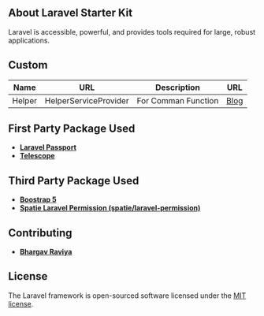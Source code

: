 ## About Laravel Starter Kit

<!-- - [Simple, fast routing engine](https://laravel.com/docs/routing). -->


Laravel is accessible, powerful, and provides tools required for large, robust applications.

## Custom

| Name            | URL                   | Description                     | URL                     |
|-----------------|-----------------------|---------------------------------|---------------------------------|
| Helper          | HelperServiceProvider | For Comman Function             | [Blog](https://medium.com/rajtechnologies/creating-your-own-php-helper-functions-in-laravel-custom-global-laravel-helpers-5d87562d1069)|

## First Party Package Used

- **[Laravel Passport](https://laravel.com/docs/8.x/passport)**
- **[Telescope](https://github.com/laravel/telescope)**

## Third Party Package Used

- **[Boostrap 5](https://getbootstrap.com/)**
- **[Spatie Laravel Permission (spatie/laravel-permission)](https://github.com/spatie/laravel-permission)**

## Contributing

- **[Bhargav Raviya](https://github.com/bhargavraviya)**

## License

The Laravel framework is open-sourced software licensed under the [MIT license](https://opensource.org/licenses/MIT).

